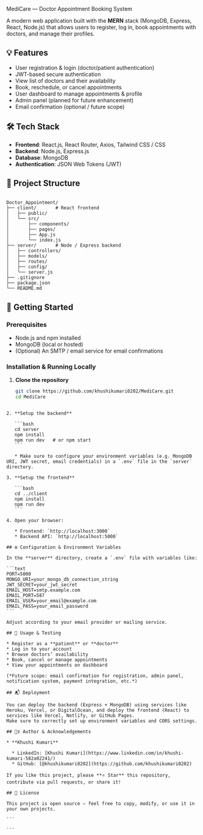 
MediCare — Doctor Appointment Booking System

A modern web application built with the **MERN** stack (MongoDB, Express, React, Node.js) that allows users to register, log in, book appointments with doctors, and manage their profiles.

## 💡 Features

- User registration & login (doctor/patient authentication)  
- JWT-based secure authentication  
- View list of doctors and their availability  
- Book, reschedule, or cancel appointments  
- User dashboard to manage appointments & profile  
- Admin panel (planned for future enhancement)  
- Email confirmation (optional / future scope)  

## 🛠️ Tech Stack

- **Frontend**: React.js, React Router, Axios, Tailwind CSS / CSS  
- **Backend**: Node.js, Express.js  
- **Database**: MongoDB  
- **Authentication**: JSON Web Tokens (JWT)  

## 📂 Project Structure

```

Doctor_Appointment/
├── client/       # React frontend
│   ├── public/
│   └── src/
│       ├── components/
│       ├── pages/
│       ├── App.js
│       └── index.js
├── server/       # Node / Express backend
│   ├── controllers/
│   ├── models/
│   ├── routes/
│   ├── config/
│   └── server.js
├── .gitignore
├── package.json
└── README.md

````

## 🚀 Getting Started

### Prerequisites

- Node.js and npm installed
- MongoDB (local or hosted)
- (Optional) An SMTP / email service for email confirmations

### Installation & Running Locally

1. **Clone the repository**
   ```bash
   git clone https://github.com/khushikumari0202/MediCare.git
   cd MediCare
````

2. **Setup the backend**

   ```bash
   cd server
   npm install
   npm run dev   # or npm start
   ```

   * Make sure to configure your environment variables (e.g. MongoDB URI, JWT secret, email credentials) in a `.env` file in the `server` directory.

3. **Setup the frontend**

   ```bash
   cd ../client
   npm install
   npm run dev
   ```

4. Open your browser:

   * Frontend: `http://localhost:3000`
   * Backend API: `http://localhost:5000`

## ⚙️ Configuration & Environment Variables

In the **server** directory, create a `.env` file with variables like:

```text
PORT=5000
MONGO_URI=your_mongo_db_connection_string
JWT_SECRET=your_jwt_secret
EMAIL_HOST=smtp.example.com
EMAIL_PORT=587
EMAIL_USER=your_email@example.com
EMAIL_PASS=your_email_password
```

Adjust according to your email provider or mailing service.

## 🧪 Usage & Testing

* Register as a **patient** or **doctor**
* Log in to your account
* Browse doctors’ availability
* Book, cancel or manage appointments
* View your appointments on dashboard

(*Future scope: email confirmation for registration, admin panel, notification system, payment integration, etc.*)

## 📬 Deployment

You can deploy the backend (Express + MongoDB) using services like Heroku, Vercel, or DigitalOcean, and deploy the frontend (React) to services like Vercel, Netlify, or GitHub Pages.
Make sure to correctly set up environment variables and CORS settings.

## 🙋‍♀️ Author & Acknowledgements

* **Khushi Kumari**

  * LinkedIn: [Khushi Kumari](https://www.linkedin.com/in/khushi-kumari-582a02241/)
  * GitHub: [@khushikumari0202](https://github.com/khushikumari0202)

If you like this project, please **⭐ Star** this repository, contribute via pull requests, or share it!

## 📝 License

This project is open source — feel free to copy, modify, or use it in your own projects.

```

```

